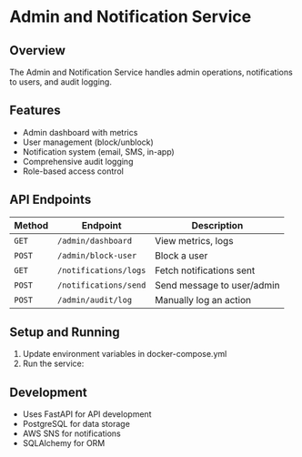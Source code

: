 # Admin and Notification Service

## Overview
The Admin and Notification Service handles admin operations, notifications to users, and audit logging.

## Features
- Admin dashboard with metrics
- User management (block/unblock)
- Notification system (email, SMS, in-app)
- Comprehensive audit logging
- Role-based access control

## API Endpoints
| Method | Endpoint              | Description                |
| ------ | --------------------- | -------------------------- |
| `GET`  | `/admin/dashboard`    | View metrics, logs         |
| `POST` | `/admin/block-user`   | Block a user               |
| `GET`  | `/notifications/logs` | Fetch notifications sent   |
| `POST` | `/notifications/send` | Send message to user/admin |
| `POST` | `/admin/audit/log`    | Manually log an action     |

## Setup and Running
1. Update environment variables in docker-compose.yml
2. Run the service:

## Development
- Uses FastAPI for API development
- PostgreSQL for data storage
- AWS SNS for notifications
- SQLAlchemy for ORM